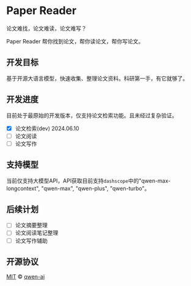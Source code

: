 # Paper Reader

论文难找，论文难读，论文难写？

Paper Reader 帮你找到论文，帮你读论文，帮你写论文。

## 开发目标

基于开源大语言模型，快速收集、整理论文资料。科研第一手，有它就够了。

## 开发进度

目前处于最原始的开发版本，仅支持论文检索功能。且未经过复杂验证。

- [x] 论文检索(dev) 2024.06.10
- [ ] 论文阅读
- [ ] 论文写作

## 支持模型

当前仅支持大模型API，API获取目前支持`dashscope`中的"qwen-max-longcontext", "qwen-max", "qwen-plus", "qwen-turbo"。

## 后续计划

- [ ] 论文摘要整理
- [ ] 论文阅读笔记整理
- [ ] 论文写作辅助

## 开源协议

[MIT](https://github.com/qwen-ai/paper-reader/blob/main/LICENSE) © [qwen-ai](https://github.com/qwen-ai)